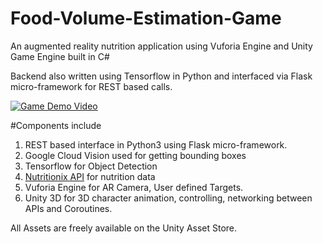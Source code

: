 # Food-Volume-Estimation-Game

An augmented reality nutrition application using Vuforia Engine and Unity Game Engine built in C#

Backend also written using Tensorflow in Python and interfaced via Flask micro-framework for REST based calls.

[![Game Demo Video](https://img.youtube.com/vi/koh-YtudNyA/hqdefault.jpg)](https://www.youtube.com/watch?v=koh-YtudNyA "Object Recognition and Character Animation/Scaling using Unity and Vuforia Engine")

#Components include

1. REST based interface in Python3 using Flask micro-framework.
2. Google Cloud Vision used for getting bounding boxes
3. Tensorflow for Object Detection
4. [Nutritionix API](https://developer.nutritionix.com/ "Nutritionix API") for nutrition data
5. Vuforia Engine for AR Camera, User defined Targets.
6. Unity 3D for 3D character animation, controlling, networking between APIs and Coroutines.

All Assets are freely available on the Unity Asset Store.
